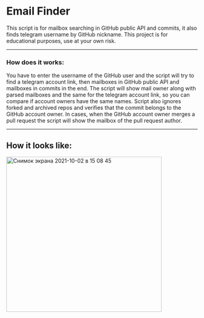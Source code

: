 # Email Finder
This script is for mailbox searching in GitHub public API and commits, it also finds telegram username by GitHub nickname. This project is for educational purposes, use at your own risk.

---

### How does it works:
You have to enter the username of the GitHub user and the script will try to find a telegram account link, then mailboxes in GitHub public API and mailboxes in commits in the end. The script will show mail owner along with parsed mailboxes and the same for the telegram account link, so you can compare if account owners have the same names. Script also ignores forked and archived repos and verifies that the commit belongs to the GitHub account owner. In cases, when the GitHub account owner merges a pull request the script will show the mailbox of the pull request author.

--- 

## How it looks like:
<img width="409" alt="Снимок экрана 2021-10-02 в 15 08 45" src="https://user-images.githubusercontent.com/7578492/135715471-393abab9-9f82-41a8-831a-868de377120e.png">
